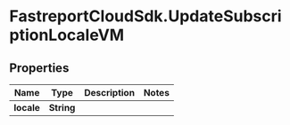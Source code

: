 # FastreportCloudSdk.UpdateSubscriptionLocaleVM

## Properties

Name | Type | Description | Notes
------------ | ------------- | ------------- | -------------
**locale** | **String** |  | 


